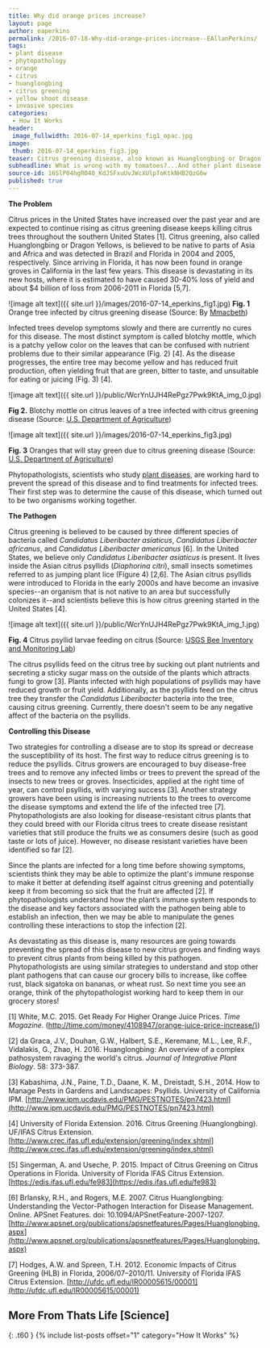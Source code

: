 ```yaml
---
title: Why did orange prices increase?
layout: page
author: eaperkins
permalink: /2016-07-18-Why-did-orange-prices-increase--EAllanPerkins/
tags:
- plant disease
- phytopathology
- orange
- citrus
- huanglongbing
- citrus greening
- yellow shoot disease
- invasive species
categories:
 - How It Works
header:
 image_fullwidth: 2016-07-14_eperkins_fig1_opac.jpg
image:
 thumb: 2016-07-14_eperkins_fig3.jpg
teaser: Citrus greening disease, also known as Huanglongbing or Dragon Yellows, is causing devastating losses to citrus trees in Africa, Asia, Brazil, and the southern United States.  Plant pathologists are working hard to combat this disease and keep oranges on our tables (and at a reasonable price)!
subheadline: What is wrong with my tomatoes?...And other plant disease questions
source-id: 16SlP04hgRO40_KdJSFxuUvJWcXUlpToKtkNHB2QzG6w
published: true
---
```

**The Problem**

Citrus prices in the United States have increased over the past year and are expected to continue rising as citrus greening disease keeps killing citrus trees throughout the southern United States [1].  Citrus greening, also called Huanglongbing or Dragon Yellows, is believed to be native to parts of Asia and Africa and was detected in Brazil and Florida in 2004 and 2005, respectively.  Since arriving in Florida, it has now been found in orange groves in California in the last few years.  This disease is devastating in its new hosts, where it is estimated to have caused 30-40% loss of yield and about $4 billion of loss from 2006-2011 in Florida [5,7].  

![image alt text]({{ site.url }}/images/2016-07-14_eperkins_fig1.jpg)
**Fig. 1** Orange tree infected by citrus greening disease (Source: By [Mmacbeth](https://commons.wikimedia.org/wiki/File:Citrus_greening.JPG))

Infected trees develop symptoms slowly and there are currently no cures for this disease.  The most distinct symptom is called blotchy mottle, which is a patchy yellow color on the leaves that can be confused with nutrient problems due to their similar appearance (Fig. 2) [4].  As the disease progresses, the entire tree may become yellow and has reduced fruit production, often yielding fruit that are green, bitter to taste, and unsuitable for eating or juicing (Fig. 3) [4].

![image alt text]({{ site.url }}/public/WcrYnUJH4RePgz7Pwk9KtA_img_0.jpg)

**Fig 2.** Blotchy mottle on citrus leaves of a tree infected with citrus greening disease (Source: [U.S. Department of Agriculture](https://www.flickr.com/photos/usdagov/10439886714))

 
![image alt text]({{ site.url }}/images/2016-07-14_eperkins_fig3.jpg)

**Fig. 3** Oranges that will stay green due to citrus greening disease (Source: [U.S. Department of Agriculture](https://www.flickr.com/photos/usdagov/4878318617))

Phytopathologists, scientists who study [plant diseases](http://thatslifesci.com.s3-website-us-east-1.amazonaws.com/2016-05-02-what-is-phytopathology-eallanperkins/), are working hard to prevent the spread of this disease and to find treatments for infected trees.  Their first step was to determine the cause of this disease, which turned out to be two organisms working together.

**The Pathogen**

Citrus greening is believed to be caused by three different species of bacteria called *Candidatus Liberibacter asiaticus*, *Candidatus Liberibacter africanus*, and *Candidatus Liberibacter americanus* [6].  In the United States, we believe only *Candidatus Liberibacter asiaticus* is present. It lives inside the Asian citrus psyllids (*Diaphorina citri*), small insects sometimes referred to as jumping plant lice (Figure 4) [2,6].  The Asian citrus psyllids were introduced to Florida in the early 2000s and have become an invasive species--an organism that is not native to an area but successfully colonizes it--and scientists believe this is how citrus greening started in the United States [4]. 

![image alt text]({{ site.url }}/public/WcrYnUJH4RePgz7Pwk9KtA_img_1.jpg)

**Fig. 4** Citrus psyllid larvae feeding on citrus (Source: [USGS Bee Inventory and Monitoring Lab](https://www.flickr.com/photos/usgsbiml/15234646230)) 

The citrus psyllids feed on the citrus tree by sucking out plant nutrients and secreting a sticky sugar mass on the outside of the plants which attracts fungi to grow [3].  Plants infected with high populations of psyllids may have reduced growth or fruit yield.  Additionally, as the psyllids feed on the citrus tree they transfer the *Candidatus Liberibacter* bacteria into the tree, causing citrus greening.  Currently, there doesn't seem to be any negative affect of the bacteria on the psyllids.    

  

**Controlling this Disease**

Two strategies for controlling a disease are to stop its spread or decrease the susceptibility of its host.  The first way to reduce citrus greening is to reduce the psyllids.  Citrus growers are encouraged to buy disease-free trees and to remove any infected limbs or trees to prevent the spread of the insects to new trees or groves.  Insecticides, applied at the right time of year, can control psyllids, with varying success [3].  Another strategy growers have been using is increasing nutrients to the trees to overcome the disease symptoms and extend the life of the infected tree [7].  Phytopathologists are also looking for disease-resistant citrus plants that they could breed with our Florida citrus trees to create disease resistant varieties that still produce the fruits we as consumers desire (such as good taste or lots of juice).  However, no disease resistant varieties have been identified so far [2].  

Since the plants are infected for a long time before showing symptoms, scientists think they may be able to optimize the plant's immune response to make it better at defending itself against citrus greening and potentially keep it from becoming so sick that the fruit are affected [2].  If phytopathologists understand how the plant’s immune system responds to the disease and key factors associated with the pathogen being able to establish an infection, then we may be able to manipulate the genes controlling these interactions to stop the infection [2].

As devastating as this disease is, many resources are going towards preventing the spread of this disease to new citrus groves and finding ways to prevent citrus plants from being killed by this pathogen.  Phytopathologists are using similar strategies to understand and stop other plant pathogens that can cause our grocery bills to increase, like coffee rust, black sigatoka on bananas, or wheat rust.  So next time you see an orange, think of the phytopathologist working hard to keep them in our grocery stores!

[1] White, M.C. 2015. Get Ready For Higher Orange Juice Prices.  *Time Magazine*. ([http://time.com/money/4108947/orange-juice-price-increase/)](http://time.com/money/4108947/orange-juice-price-increase/))

[2] da Graca, J.V., Douhan, G.W., Halbert, S.E., Keremane, M.L., Lee, R.F., Vidalakis, G., Zhao, H. 2016. Huanglongbing: An overview of a complex pathosystem ravaging the world's citrus. *Journal of Integrative Plant Biology*. 58: 373-387. 

[3] Kabashima, J.N., Paine, T.D., Daane, K. M., Dreistadt, S.H., 2014. How to Manage Pests in Gardens and Landscapes: Psyllids. University of California IPM. [http://www.ipm.ucdavis.edu/PMG/PESTNOTES/pn7423.html](http://www.ipm.ucdavis.edu/PMG/PESTNOTES/pn7423.html)

[4] University of Florida Extension.  2016. Citrus Greening (Huanglongbing). UF/IFAS Citrus Extension. [http://www.crec.ifas.ufl.edu/extension/greening/index.shtml](http://www.crec.ifas.ufl.edu/extension/greening/index.shtml)

[5] Singerman, A. and Useche, P. 2015. Impact of Citrus Greening on Citrus Operations in Florida. University of Florida IFAS Citrus Extension. [https://edis.ifas.ufl.edu/fe983](https://edis.ifas.ufl.edu/fe983)

[6] Brlansky, R.H., and Rogers, M.E. 2007. Citrus Huanglongbing: Understanding the Vector-Pathogen Interaction for Disease Management. Online. APSnet Features. doi: 10.1094/APSnetFeature-2007-1207. [http://www.apsnet.org/publications/apsnetfeatures/Pages/Huanglongbing.aspx](http://www.apsnet.org/publications/apsnetfeatures/Pages/Huanglongbing.aspx)

[7] Hodges, A.W. and Spreen, T.H. 2012. Economic Impacts of Citrus Greening (HLB) in Florida, 2006/07–2010/11. University of Florida IFAS Citrus Extension. [http://ufdc.ufl.edu/IR00005615/00001](http://ufdc.ufl.edu/IR00005615/00001)

## More From Thats Life [Science]
{: .t60 }
{% include list-posts offset="1" category="How It Works" %}
